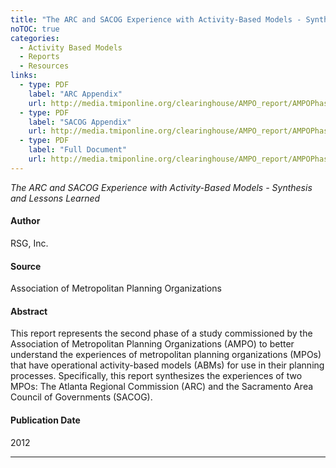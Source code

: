 ```yaml
---
title: "The ARC and SACOG Experience with Activity-Based Models - Synthesis and Lessons Learned"
noTOC: true
categories:
  - Activity Based Models
  - Reports
  - Resources
links:
  - type: PDF
    label: "ARC Appendix"
    url: http://media.tmiponline.org/clearinghouse/AMPO_report/AMPOPhase2ReportARC_Appendix.pdf
  - type: PDF
    label: "SACOG Appendix"
    url: http://media.tmiponline.org/clearinghouse/AMPO_report/AMPOPhase2ReportSACOG_Appendix.pdf
  - type: PDF
    label: "Full Document"
    url: http://media.tmiponline.org/clearinghouse/AMPO_report/AMPOPhase2MainReportFinal.pdf
---
```


*The ARC and SACOG Experience with Activity-Based Models - Synthesis and Lessons Learned*

#### Author

RSG, Inc.

#### Source

Association of Metropolitan Planning Organizations

#### Abstract

This report represents the second phase of a study commissioned by the Association of Metropolitan Planning Organizations (AMPO) to better understand the experiences of metropolitan planning organizations (MPOs) that have operational activity-based models (ABMs) for use in their planning processes. Specifically, this report synthesizes the experiences of two MPOs: The Atlanta Regional Commission (ARC) and the Sacramento Area Council of Governments (SACOG).

#### Publication Date

2012

------------------------------------------------------------------------



